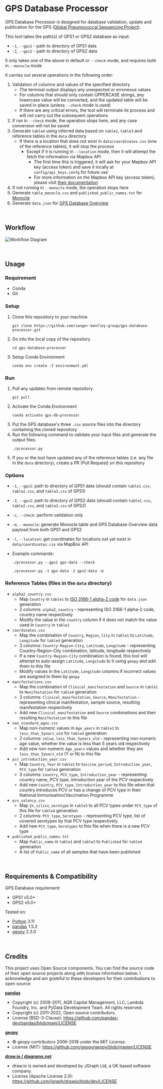 # GPS Database Processor

GPS Database Processor is designed for database validation, update and publication for the GPS ([Global Pneumococcal Sequencing Project](https://www.pneumogen.net/gps/)). 

This tool takes the path(s) of GPS1 or GPS2 database as input:
- `-1`, `--gps1` - path to directory of GPS1 data 
- `-2`, `--gps2` - path to directory of GPS2 data

It only takes one of the above in default or `--check` mode, and requires both in `--monocle` mode

It carries out several operations in the following order:
1. Validation of columns and values of the specified directory
   - The terminal output displays any unexpected or erroneous values
   - For columns that should only contain UPPERCASE strings, any lowercase value will be converted, and the updated table will be saved in-place (unless `--check` mode is used)
   - If there are any critical errors, the tool will terminate its process and will not carry out the subsequent operations
2. If run in `--check` mode, the operation stops here, and any case conversion will not be saved
3. Generate `table4` using inferred data based on `table1`, `table3` and reference tables in the `data` directory
   - If there is a location that does not exist in `data/coordinates.csv` (one of the reference tables), it will stop the process
     - Except if it is running in `--location` mode, then it will attempt the fetch the information via Mapbox API
         - The first time this is triggered, it will ask for your Mapbox API key (access token) and save it locally at `config/api_keys.confg` for future use
         - For more information on the Mapbox API key (access token), please visit [their documentation](https://docs.mapbox.com/help/glossary/access-token/)
4. If not running in `--monocle` mode, the operation stops here
5. Generate `table_monocle.csv` and `published_public_names.txt` for [Monocle](https://data-viewer.monocle.sanger.ac.uk/)
6. Generate `data.json` for [GPS Database Overview](https://www.pneumogen.net/gps/gps-database-overview/)

&nbsp;
## Workflow
![Workflow Diagram](doc/workflow.drawio.svg)

&nbsp;
## Usage
### Requirement
- Conda
- Git

### Setup
1. Clone this repository to your machine
   ```
   git clone https://github.com/sanger-bentley-group/gps-database-processor.git
   ```
2. Go into the local copy of the repository 
   ```
   cd gps-database-processor
   ```
3. Setup Conda Environment
   ```
   conda env create -f environment.yml
   ```

### Run
1. Pull any updates from remote repository
   ```
   git pull
   ```
2. Activate the Conda Environment
   ```
   conda activate gps-db-processor
   ```
3. Put the GPS database's three `.csv` source files into the directory containing the cloned repository
4. Run the following command to validate your input files and generate the output files:
   ```
   ./processor.py
   ```
5. If you or the tool have updated any of the reference tables (i.e. any file in the `data` directory), create a PR (Pull Request) on this repository

### Options
- `-1`, `--gps1`: path to directory of GPS1 data (should contain `table1.csv`, `table2.csv`, and `table3.csv` of GPS1)
- `-2`, `--gps2`: path to directory of GPS2 data (should contain `table1.csv`, `table2.csv`, and `table3.csv` of GPS2)
- `-c`, `--check`: perform validation only
- `-m`, `--monocle`: generate Monocle table and GPS Database Overview data payload from both GPS1 and GPS2
- `-l`, `--location`: get coordinates for locations not yet exist in `data/coordinates.csv` via MapBox API

- Example commands:
  ```
  ./processor.py --gps1 gps-data --check
  ```
  ```
  ./processor.py -1 gps-data -2 gps2-data -m
  ```

### Reference Tables (files in the `data` directory)
- `alpha2_country.csv` 
  - Map `Country` in `table1` to [ISO 3166-1 alpha-2 code](https://en.wikipedia.org/wiki/ISO_3166-1_alpha-2) for `data.json` generation
  - 2 columns: `alpha2`, `country` - representing ISO 3166-1 alpha-2 code, country name respectively
  - Modify the value in the `country` column if it does not match the value used in `Country` in `table1`
- `coordinates.csv`
  - Map the combination of `Country`, `Region`, `City` in `table1` to `Latitude`, `Longitude` for `table4` generation
  - 3 columns: `Country-Region-City`, `Latitude`, `Longitude` - representing Country-Region-City combination, latitude, longitude respectively
  - If a new `Country-Region-City` combination is found, this tool will attempt to auto-assign `Latitude`, `Longitude` to it using `geopy` and add them to this file
  - Modify values in the `Latitude`, `Longitude` columns if incorrect values are assigned to them by `geopy`
- `manifestations.csv`
  - Map the combination of `Clinical_manifestation` and `Source` in `table1` to `Manifestation` for `table4` generation
  - 3 columns: `Clinical_manifestation`, `Source`, `Manifestation` - representing clinical manifestation, sample source, resulting manifestation respectively
  - Add new `Clinical_manifestation` and `Source` combinations and their resulting `Manifestation` to this file
- `non_standard_ages.csv`
  - Map non-numeric values in `Age_years` in `table1` to `less_than_5years_old` for `table4` generation
  - 2 columns: `value`, `less_than_5years_old` - representing non-numeric age value, whether the value is less than 5 years old respectively
  - Add new non-numeric `Age_years` values and whether they are `less_than_5years_old` (Y or N) to this file
- `pcv_introduction_year.csv`
  - Map `Country`, `Year` in `table1` to `Vaccine_period`, `Introduction_year`, `PCV_type` for `table4` generation
  - 3 columns: `Country`, `PCV_type`, `Introduction_year` - representing country name, PCV type, introduction year of the PCV respectively 
  - Add new `Country`, `PCV_type`, `Introduction_year` to this file when that country introduces PCV or has a change of PCV type in their National Immunisation/Vaccination Programme
- `pcv_valency.csv`
  - Map `In_silico_serotype` in `table3` to all PCV types under `PCV_type` of this file for `table4` generation
  - 2 columns: `PCV_type`, `Serotypes` - representing PCV type, list of covered serotypes by that PCV type respectively
  - Add new `PCV_type`, `Serotypes` to this file when there is a new PCV type
- `published_public_names.txt`
  - Map `Public_name` in `table1` and `table3` to `Published` for `table4` generation
  - A list of `Public_name` of all samples that have been published


&nbsp;
## Requirements & Compatibility
GPS Database requirement:
- GPS1 v5.0+
- GPS2 v5.0+

Tested on:
- [Python](https://www.python.org/) 3.11
- [pandas](https://pandas.pydata.org/) 1.5.2
- [geopy](https://github.com/geopy/geopy) 2.3.0


&nbsp;
## Credits
This project uses Open Source components. You can find the source code of their open source projects along with license information below. I acknowledge and am grateful to these developers for their contributions to open source.

[**pandas**](https://pandas.pydata.org/)
- Copyright (c) 2008-2011, AQR Capital Management, LLC, Lambda Foundry, Inc. and PyData Development Team. All rights reserved.
- Copyright (c) 2011-2022, Open source contributors.
- License (BSD-3-Clause): https://github.com/pandas-dev/pandas/blob/main/LICENSE

[**geopy**](https://github.com/geopy/geopy)
- © geopy contributors 2006-2018 under the MIT License.
- License (MIT): https://github.com/geopy/geopy/blob/master/LICENSE

[**draw.io / diagrams.net**](https://www.diagrams.net/)
- draw.io is owned and developed by JGraph Ltd, a UK based software company.
- License (Apache License 2.0): https://github.com/jgraph/drawio/blob/dev/LICENSE
